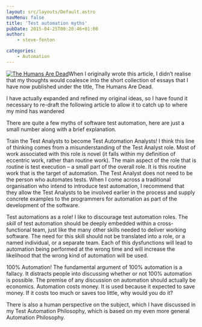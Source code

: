 ```yaml
---
layout: src/layouts/Default.astro
navMenu: false
title: 'Test automation myths'
pubDate: 2015-04-25T00:20:46+01:00
author:
    - steve-fenton

categories:
    - Automation
---
```


[![The Humans Are Dead](https://www.stevefenton.co.uk/wp-content/uploads/2015/07/the-humans-are-dead-199x300.jpg)](https://www.stevefenton.co.uk/publications/the-humans-are-dead/)When I originally wrote this article, I didn’t realise that my thoughts would coalesce into the short collection of essays that I have now published under the title, The Humans Are Dead.

I have actually expanded and refined my original ideas, so I have found it necessary to re-draft the following article to allow it to catch up to where my mind has wandered

There are quite a few myths of software test automation, here are just a small number along with a brief explanation.

Train the Test Analysts to become Test Automation Analysts! I think this line of thinking comes from a misunderstanding of the Test Analyst role. Most of work associated with this role is novel (it falls within my definition of eccentric work, rather than routine work). The main aspect of the role that is routine is test execution – a small part of the overall role. It is this routine work that is the target of automation. The Test Analyst does not need to be the person who automates tests. When I come across a traditional organisation who intend to introduce test automation, I recommend that they allow the Test Analysts to be involved earlier in the process and supply concrete examples to the programmers for automation as part of the development of the software.

Test automations as a role! I like to discourage test automation roles. The *skill* of test automation should be deeply embedded within a cross-functional team, just like the many other skills needed to deliver working software. The need for this skill should not be translated into a role, or a named individual, or a separate team. Each of this dysfunctions will lead to automation being performed at the wrong time and will increase the likelihood that the wrong kind of automation will be used.

100% Automation! The fundamental argument of 100% automation is a fallacy. It distracts people into discussing whether or not 100% automation is possible. The premise of any discussion on automation should actually be economics. Automation costs money. It is used because it expected to save money. If it costs too much or saves too little, why would you do it?

There is also a human perspective on the subject, which I have discussed in my Test Automation Philosophy, which is based on my even more general Automation Philosophy.